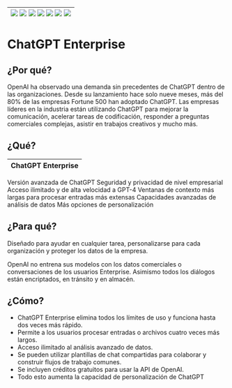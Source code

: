 <div align=right>

|[![](https://img.shields.io/badge/-Inicio-FFF?style=flat&logo=Emlakjet&logoColor=black)](/README.md) [![](https://img.shields.io/badge/-Introducción-FFF?style=flat)](/documentos/intro.md) [![](https://img.shields.io/badge/-Panorámica-FFF?style=flat)](/documentos/panorámica.md) [![](https://img.shields.io/badge/-Prompts-FFF?style=flat)](/documentos/prompts/README.md) [![](https://img.shields.io/badge/-Ingeniería_de_prompts-FFF?style=flat)](/documentos/ingenieriaDePrompts/README.md) [![](https://img.shields.io/badge/-Patrones-FFF?style=flat)](/documentos/ingenieriaDePrompts/patrones/README.md) [![](https://img.shields.io/badge/-Casos_de_uso-FFF?style=flat)](/documentos/casosDeUso/README.md)|
|-|

</div>

# ChatGPT Enterprise

## ¿Por qué?

OpenAI ha observado una demanda sin precedentes de ChatGPT dentro de las organizaciones. Desde su lanzamiento hace solo nueve meses, más del 80% de las empresas Fortune 500 han adoptado ChatGPT. Las empresas líderes en la industria están utilizando ChatGPT para mejorar la comunicación, acelerar tareas de codificación, responder a preguntas comerciales complejas, asistir en trabajos creativos y mucho más.

## ¿Qué?

|ChatGPT Enterprise|
|-|
Versión avanzada de ChatGPT 
Seguridad y privacidad de nivel empresarial
Acceso ilimitado y de alta velocidad a GPT-4
Ventanas de contexto más largas para procesar entradas más extensas
Capacidades avanzadas de análisis de datos
Más opciones de personalización 

## ¿Para qué?

Diseñado para ayudar en cualquier tarea, personalizarse para cada organización y proteger los datos de la empresa.

OpenAI no entrena sus modelos con los datos comerciales o conversaciones de los usuarios Enterprise. Asimismo todos los diálogos están encriptados, en tránsito y en almacén.

## ¿Cómo?

- ChatGPT Enterprise elimina todos los límites de uso y funciona hasta dos veces más rápido.
- Permite a los usuarios procesar entradas o archivos cuatro veces más largos.
- Acceso ilimitado al análisis avanzado de datos. 
- Se pueden utilizar plantillas de chat compartidas para colaborar y construir flujos de trabajo comunes. 
- Se incluyen créditos gratuitos para usar la API de OpenAI.
- Todo esto aumenta la capacidad de personalización de ChatGPT
